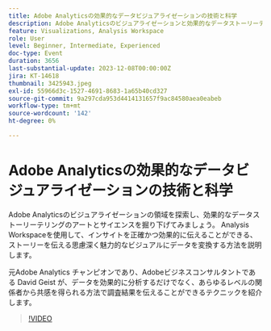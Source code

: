 ```yaml
---
title: Adobe Analyticsの効果的なデータビジュアライゼーションの技術と科学
description: Adobe Analyticsのビジュアライゼーションと効果的なデータストーリーテリングを探索します。 Analysis Workspaceを使用して、インサイトを正確かつ効果的に伝えることができる、ストーリーを伝える思慮深く魅力的なビジュアルにデータを変換する方法を説明します。
feature: Visualizations, Analysis Workspace
role: User
level: Beginner, Intermediate, Experienced
doc-type: Event
duration: 3656
last-substantial-update: 2023-12-08T00:00:00Z
jira: KT-14618
thumbnail: 3425943.jpeg
exl-id: 55966d3c-1527-4691-8683-1a65b40cd327
source-git-commit: 9a297cda953d4414131657f9ac84580aea0eabeb
workflow-type: tm+mt
source-wordcount: '142'
ht-degree: 0%

---
```


# Adobe Analyticsの効果的なデータビジュアライゼーションの技術と科学

Adobe Analyticsのビジュアライゼーションの領域を探索し、効果的なデータストーリーテリングのアートとサイエンスを掘り下げてみましょう。 Analysis Workspaceを使用して、インサイトを正確かつ効果的に伝えることができる、ストーリーを伝える思慮深く魅力的なビジュアルにデータを変換する方法を説明します。

元Adobe Analytics チャンピオンであり、Adobeビジネスコンサルタントである David Geist が、データを効果的に分析するだけでなく、あらゆるレベルの関係者から共感を得られる方法で調査結果を伝えることができるテクニックを紹介します。

>[!VIDEO](https://video.tv.adobe.com/v/3425943/?learn=on)
